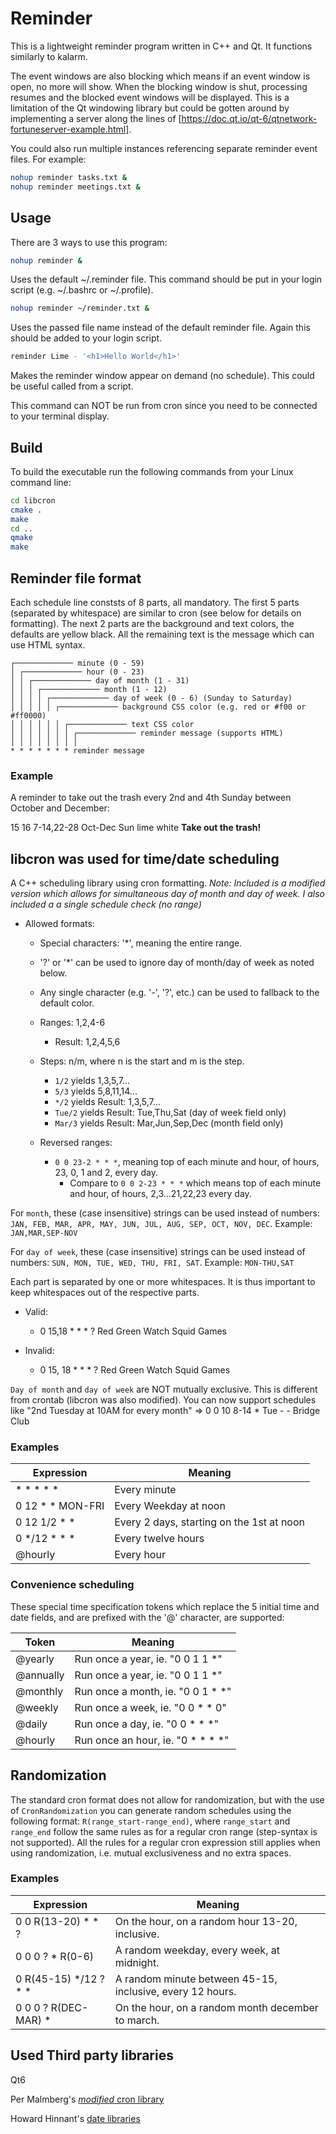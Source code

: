 # Reminder

This is a lightweight reminder program written in C++ and Qt. It functions similarly to kalarm.

The event windows are also blocking which means if an event window is open, no more will show. When the blocking window is shut, processing resumes and the blocked event windows will be displayed. 
This is a limitation of the Qt windowing library but could be gotten around by implementing a server along the lines of [https://doc.qt.io/qt-6/qtnetwork-fortuneserver-example.html].

You could also run multiple instances referencing separate reminder event files. For example:

```bash
nohup reminder tasks.txt &
nohup reminder meetings.txt &
```

## Usage

There are 3 ways to use this program:

```bash
nohup reminder &
```
Uses the default ~/.reminder file. This command should be put in your login script (e.g. ~/.bashrc or ~/.profile).

```bash
nohup reminder ~/reminder.txt &
```
Uses the passed file name instead of the default reminder file. Again this should be added to your login script.

```bash
reminder Lime - '<h1>Hello World</h1>'
```
Makes the reminder window appear on demand (no schedule). This could be useful called from a script.

This command can NOT be run from cron since you need to be connected to your terminal display.


## Build

To build the executable run the following commands from your Linux command line:

```bash
cd libcron
cmake .
make
cd ..
qmake
make
```

## Reminder file format

Each schedule line conststs of 8 parts, all mandatory. The first 5 parts (separated by whitespace) are similar to cron (see below for details on formatting). The next 2 parts are the background and text colors, the defaults are yellow black. All the remaining text is the message which can use HTML syntax.

```text
┌───────────── minute (0 - 59)
│ ┌───────────── hour (0 - 23)
│ │ ┌───────────── day of month (1 - 31)
│ │ │ ┌───────────── month (1 - 12)
│ │ │ │ ┌───────────── day of week (0 - 6) (Sunday to Saturday)
│ │ │ │ │ ┌───────────── background CSS color (e.g. red or #f00 or #ff0000)
│ │ │ │ │ │ ┌───────────── text CSS color
│ │ │ │ │ │ │ ┌───────────── reminder message (supports HTML)
│ │ │ │ │ │ │ │
* * * * * * * reminder message
```

### Example

A reminder to take out the trash every 2nd and 4th Sunday between October and December:

15 16 7-14,22-28 Oct-Dec Sun lime white <b>Take out the trash!</b>

## libcron was used for time/date scheduling
A C++ scheduling library using cron formatting. *Note: Included is a modified version which allows for simultaneous day of month and day of week. I also included a a single schedule check (no range)*

- Allowed formats:
  - Special characters: '*', meaning the entire range.
  - '?' or '*' can be used to ignore day of month/day of week as noted below.
  - Any single character (e.g. '-', '?', etc.) can be used to fallback to the default color.

  - Ranges: 1,2,4-6
    - Result: 1,2,4,5,6
  - Steps: n/m, where n is the start and m is the step.
    - `1/2` yields 1,3,5,7...<max>
    - `5/3` yields 5,8,11,14...<max>
    - `*/2` yields Result: 1,3,5,7...<max>
    - `Tue/2` yields Result: Tue,Thu,Sat (day of week field only)
    - `Mar/3` yields Result: Mar,Jun,Sep,Dec (month field only)
  - Reversed ranges:
    - `0 0 23-2 * * *`, meaning top of each minute and hour, of hours, 23, 0, 1 and 2, every day.
      * Compare to `0 0 2-23 * * *` which means top of each minute and hour, of hours, 2,3...21,22,23 every day.


For `month`, these (case insensitive) strings can be used instead of numbers: `JAN, FEB, MAR, APR, MAY, JUN, JUL, AUG, SEP, OCT, NOV, DEC`.
Example: `JAN,MAR,SEP-NOV`

For `day of week`, these (case insensitive) strings can be used instead of numbers: `SUN, MON, TUE, WED, THU, FRI, SAT`. 
Example: `MON-THU,SAT`

Each part is separated by one or more whitespaces. It is thus important to keep whitespaces out of the respective parts.

- Valid:
  - 0 15,18 * * * ? Red Green Watch Squid Games

- Invalid:
  - 0 15, 18 * * * ? Red Green Watch Squid Games
  

`Day of month` and `day of week` are NOT mutually exclusive. This is different from crontab (libcron was also modified).
You can now support schedules like "2nd Tuesday at 10AM for every month" => 0 0 10 8-14 * Tue - - Bridge Club

### Examples

| Expression         | Meaning                                   |
| ------------------ | ----------------------------------------- |
| * * * * *          | Every minute                              |
| 0 12 * * MON-FRI   | Every Weekday at noon                     |
| 0 12 1/2 * *	     | Every 2 days, starting on the 1st at noon |
| 0 */12 * * *       | Every twelve hours                        |
| @hourly            | Every hour                                |

### Convenience scheduling

These special time specification tokens which replace the 5 initial time and date fields, and are prefixed with the '@' character, are supported:

| Token     | Meaning                           |
| --------- | --------------------------------- |
| @yearly   | Run once a year, ie.  "0 0 1 1 *" |
| @annually | Run once a year, ie.  "0 0 1 1 *" |
| @monthly  | Run once a month, ie. "0 0 1 * *" |
| @weekly   | Run once a week, ie.  "0 0 * * 0" |
| @daily    | Run once a day, ie.   "0 0 * * *" |
| @hourly   | Run once an hour, ie. "0 * * * *" |
	
## Randomization

The standard cron format does not allow for randomization, but with the use of `CronRandomization` you can generate random
schedules using the following format: `R(range_start-range_end)`, where `range_start` and `range_end` follow the same rules
as for a regular cron range (step-syntax is not supported). All the rules for a regular cron expression still applies
when using randomization, i.e. mutual exclusiveness and no extra spaces.

### Examples
| Expression            | Meaning                                                   |
| --------------------- | --------------------------------------------------------- |
| 0 0 R(13-20) * * ?    | On the hour, on a random hour 13-20, inclusive.           |
| 0 0 0 ? * R(0-6)      | A random weekday, every week, at midnight.                |
| 0 R(45-15) */12 ? * * | A random minute between 45-15, inclusive, every 12 hours. |
| 0 0 0 ? R(DEC-MAR) *  | On the hour, on a random month december to march.         |


## Used Third party libraries

Qt6

Per Malmberg's [*modified* cron library](https://github.com/PerMalmberg/libcron)

Howard Hinnant's [date libraries](https://github.com/HowardHinnant/date/)

